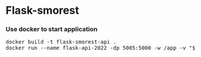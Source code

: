 # Flask-smorest

### Use docker to start application
<pre>
docker build -t flask-smorest-api .
docker run --name flask-api-2022 -dp 5005:5000 -w /app -v "$(pwd):/app" flask-smorest-api
</pre>
